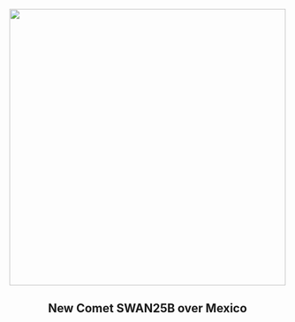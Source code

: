 
<p align="center"><img src="https://apod.nasa.gov/apod/image/2509/Swan25B_Korona_960.jpg" width="500" height="500"></p>
<h2 align="center"> New Comet SWAN25B over Mexico </h2>
